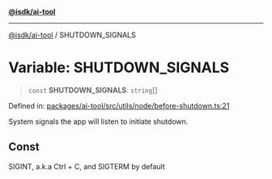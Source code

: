 [**@isdk/ai-tool**](../README.md)

***

[@isdk/ai-tool](../globals.md) / SHUTDOWN\_SIGNALS

# Variable: SHUTDOWN\_SIGNALS

> `const` **SHUTDOWN\_SIGNALS**: `string`[]

Defined in: [packages/ai-tool/src/utils/node/before-shutdown.ts:21](https://github.com/isdk/ai-tool.js/blob/077730e62e6c723611b64a587e36b69766741af4/src/utils/node/before-shutdown.ts#L21)

System signals the app will listen to initiate shutdown.

## Const

SIGINT, a.k.a Ctrl + C, and SIGTERM by default
